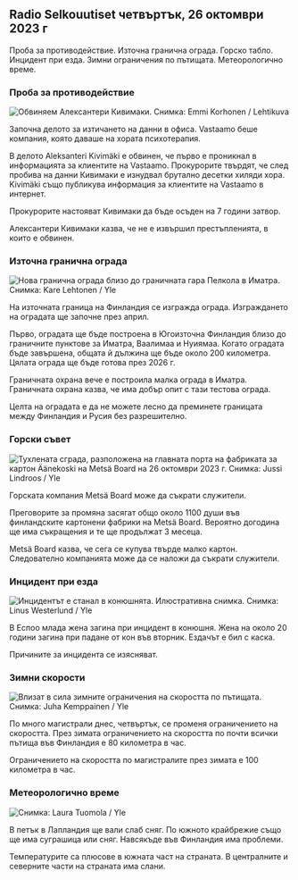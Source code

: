 ## Radio Selkouutiset четвъртък, 26 октомври 2023 г

Проба за противодействие. Източна гранична ограда. Горско табло. Инцидент при езда. Зимни ограничения по пътищата. Метеорологично време.

### Проба за противодействие

![Обвиняем Алексантери Кивимаки. Снимка: Emmi Korhonen / Lehtikuva](https://images.cdn.yle.fi/image/upload/c_crop,h_2875,w_5112,x_0,y_568/ar_1.7777777777777777,c_fill,g_faces,h_675,w_1200/dpr_1.0/q_auto:eco/f_auto/fl_lossy/v1698305049/39-1191484653a13e7df175)

Започна делото за изтичането на данни в офиса. Vastaamo беше компания, която даваше на хората психотерапия.

В делото Aleksanteri Kivimäki е обвинен, че първо е проникнал в информацията за клиентите на Vastaamo. Прокурорите твърдят, че след пробива на данни Кивимаки е изнудвал брутално десетки хиляди хора. Kivimäki също публикува информация за клиентите на Vastaamo в интернет.

Прокурорите настояват Кивимаки да бъде осъден на 7 години затвор.

Алексантери Кивимаки казва, че не е извършил престъпленията, в които е обвинен.

### Източна гранична ограда

![Нова гранична ограда близо до граничната гара Пелкола в Иматра. Снимка: Kare Lehtonen / Yle](https://images.cdn.yle.fi/image/upload/c_crop,h_2243,w_3993,x_0,y_0/ar_1.7777777777777777,c_fill,g_faces,h_675,w_1200/dpr_1.0/q_auto:eco/f_auto/fl_lossy/v1698323397/39-1191724653a55b2a04b0)

На източната граница на Финландия се изгражда ограда. Изграждането на оградата ще започне през април.

Първо, оградата ще бъде построена в Югоизточна Финландия близо до граничните пунктове за Иматра, Ваалимаа и Нуиямаа. Когато оградата бъде завършена, общата й дължина ще бъде около 200 километра. Цялата ограда ще бъде готова през 2026 г.

Граничната охрана вече е построила малка ограда в Иматра. Граничната охрана казва, че има добър опит с тази тестова ограда.

Целта на оградата е да не можете лесно да преминете границата между Финландия и Русия без разрешително.

### Горски съвет

![Тухлената сграда, разположена на главната порта на фабриката за картон Äänekoski на Metsä Board на 26 октомври 2023 г. Снимка: Jussi Lindroos / Yle](https://images.cdn.yle.fi/image/upload/c_crop,h_2267,w_4031,x_0,y_0/ar_1.7777777777777777,c_fill,g_faces,h_675,w_1200/dpr_1.0/q_auto:eco/f_auto/fl_lossy/v1698319726/39-1191672653a4ca1724ad)

Горската компания Metsä Board може да съкрати служители.

Преговорите за промяна засягат общо около 1100 души във финландските картонени фабрики на Metsä Board. Вероятно догодина ще има съкращения и те ще продължат 3 месеца.

Metsä Board казва, че сега се купува твърде малко картон. Следователно компанията може да се наложи да съкрати служители.

### Инцидент при езда

![Инцидентът е станал в конюшнята. Илюстративна снимка. Снимка: Linus Westerlund / Yle](https://images.cdn.yle.fi/image/upload/c_crop,h_3375,w_6000,x_0,y_387/ar_1.7777777777777777,c_fill,g_faces,h_675,w_1200/dpr_1.0/q_auto:eco/f_auto/fl_lossy/v1692692625/39-116023264e46d0e45030)

В Еспоо млада жена загина при инцидент в конюшня. Жена на около 20 години загина при падане от кон във вторник. Ездачът е бил с каска.

Причините за инцидента се изясняват.

### Зимни скорости

![Влизат в сила зимните ограничения на скоростта по пътищата. Снимка: Juha Kemppainen / Yle](https://images.cdn.yle.fi/image/upload/c_crop,h_2250,w_4000,x_0,y_0/ar_1.7777777777777777,c_fill,g_faces,h_675,w_1200/dpr_1.0/q_auto:eco/f_auto/fl_lossy/v1603287400/39-7327705f903747751c2)

По много магистрали днес, четвъртък, се променя ограничението на скоростта. През зимата ограничението на скоростта по почти всички пътища във Финландия е 80 километра в час.

Ограничението на скоростта по магистралите през зимата е 100 километра в час.

### Метеорологично време

![ Снимка: Laura Tuomola / Yle](https://images.cdn.yle.fi/image/upload/c_crop,h_1080,w_1919,x_0,y_0/ar_1.7777777777777777,c_fill,g_faces,h_675,w_1200/dpr_1.0/q_auto:eco/f_auto/fl_lossy/v1698292510/39-11913736539e2ff81a55)

В петък в Лапландия ще вали слаб сняг. По южното крайбрежие също ще има суграшица или сняг. Навсякъде във Финландия има проблеми.

Температурите са плюсове в южната част на страната. В централните и северните части на страната има слани.